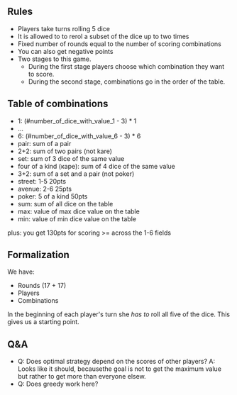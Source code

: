 ## Rules 

- Players take turns rolling 5 dice
- It is allowed to to rerol a subset of the dice up to two times
- Fixed number of rounds equal to the number of scoring combinations
- You can also get negative points 
- Two stages to this game. 
	- During the first stage players choose which combination they want to score.
	- During the second stage, combinations go in the order of the table.

## Table of combinations

- 1: (#number_of_dice_with_value_1 - 3) * 1
- ...
- 6: (#number_of_dice_with_value_6 - 3) * 6
- pair: sum of a pair
- 2+2: sum of two pairs (not kare)
- set: sum of 3 dice of the same value
- four of a kind (каре): sum of 4 dice of the same value
- 3+2: sum of a set and a pair (not poker)
- street: 1-5 20pts
- avenue: 2-6 25pts
- poker: 5 of a kind 50pts 
- sum: sum of all dice on the table
- max: value of max dice value on the table
- min: value of min dice value on the table

plus: you get 130pts for scoring >= across the 1-6 fields

## Formalization

We have:

- Rounds (17 + 17)
- Players
- Combinations

In the beginning of each player's turn she *has to* roll all five of the dice.
This gives us a starting point.

## Q&A

- Q: Does optimal strategy depend on the scores of other players?
  A: Looks like it should, becausethe goal is not to get the maximum value but rather to get more than everyone elsew.
- Q: Does greedy work here?

